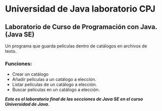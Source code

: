 # Universidad de Java laboratorio CPJ

## Laboratorio de Curso de Programación con Java. (Java SE)

Un programa que guarda películas dentro de catálogos en archivos de texto.

### Funciones:
* Crear un catálogo
* Añadir películas a un catálogo a elección.
* Listar películas de un catálogo a elección.
* Buscar películas en un catálogo a elección.


***Este es el laboratorio final de las secciones de Java SE en el curso Universidad de Java.***
